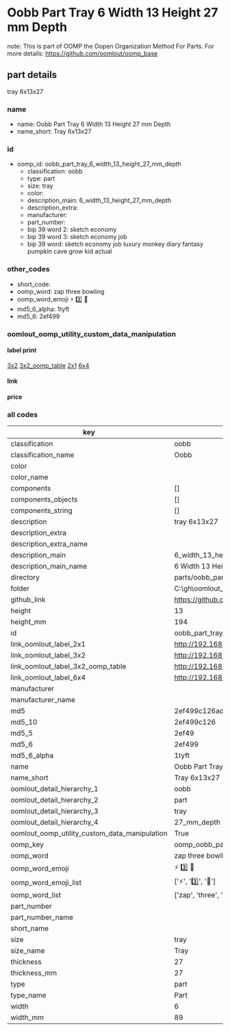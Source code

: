# Oobb Part Tray 6 Width 13 Height 27 mm Depth  

note: This is part of OOMP the Oopen Organization Method For Parts. For more details: https://github.com/oomlout/oomp_base

##  part details
  



tray 6x13x27



### name
* name: Oobb Part Tray 6 Width 13 Height 27 mm Depth
* name_short: Tray 6x13x27 
### id
* oomp_id: oobb_part_tray_6_width_13_height_27_mm_depth
  * classification: oobb
  * type: part
  * size: tray
  * color: 
  * description_main: 6_width_13_height_27_mm_depth
  * description_extra: 
  * manufacturer: 
  * part_number: 
  * bip 39 word 2: sketch economy
  * bip 39 word 3: sketch economy job
  * bip 39 word: sketch economy job luxury monkey diary fantasy pumpkin cave grow kid actual

### other_codes
* short_code: 
* oomp_word: zap three bowling
* oomp_word_emoji :zap: :three: :bowling:
* md5_6_alpha: 1tyft
* md5_6: 2ef499






### oomlout_oomp_utility_custom_data_manipulation
#### label print
[3x2](http://192.168.1.245:1112/?label=oomp%201tyft)
[3x2_oomp_table](http://192.168.1.108:1112/?label=oomp%201tyft)
[2x1](http://192.168.1.242:1112/?label=oomp%201tyft)
[6x4](http://192.168.1.55:1112/?label=oomp%201tyft)    

#### link

                              

#### price







### all codes 
| key | value |  
| --- | --- |  
| classification | oobb |  
| classification_name | Oobb |  
| color |  |  
| color_name |  |  
| components | [] |  
| components_objects | [] |  
| components_string | [] |  
| description | tray 6x13x27 |  
| description_extra |  |  
| description_extra_name |  |  
| description_main | 6_width_13_height_27_mm_depth |  
| description_main_name | 6 Width 13 Height 27 mm Depth |  
| directory | parts/oobb_part_tray_6_width_13_height_27_mm_depth |  
| folder | C:\gh\oomlout_oobb_version_4_generated_parts\parts\oobb_part_tray_6_width_13_height_27_mm_depth |  
| github_link | https://github.com/oomlout/oomlout_oomp_part_src/tree/main/parts/oobb_part_tray_6_width_13_height_27_mm_depth |  
| height | 13 |  
| height_mm | 194 |  
| id | oobb_part_tray_6_width_13_height_27_mm_depth |  
| link_oomlout_label_2x1 | http://192.168.1.242:1112/?label=oomp%201tyft |  
| link_oomlout_label_3x2 | http://192.168.1.245:1112/?label=oomp%201tyft |  
| link_oomlout_label_3x2_oomp_table | http://192.168.1.108:1112/?label=oomp%201tyft |  
| link_oomlout_label_6x4 | http://192.168.1.55:1112/?label=oomp%201tyft |  
| manufacturer |  |  
| manufacturer_name |  |  
| md5 | 2ef499c126adaa60f5479854f0118e51 |  
| md5_10 | 2ef499c126 |  
| md5_5 | 2ef49 |  
| md5_6 | 2ef499 |  
| md5_6_alpha | 1tyft |  
| name | Oobb Part Tray 6 Width 13 Height 27 mm Depth |  
| name_short | Tray 6x13x27  |  
| oomlout_detail_hierarchy_1 | oobb |  
| oomlout_detail_hierarchy_2 | part |  
| oomlout_detail_hierarchy_3 | tray |  
| oomlout_detail_hierarchy_4 | 27_mm_depth |  
| oomlout_oomp_utility_custom_data_manipulation | True |  
| oomp_key | oomp_oobb_part_tray_6_width_13_height_27_mm_depth |  
| oomp_word | zap three bowling |  
| oomp_word_emoji | :zap: :three: :bowling: |  
| oomp_word_emoji_list | [':zap:', ':three:', ':bowling:'] |  
| oomp_word_list | ['zap', 'three', 'bowling'] |  
| part_number |  |  
| part_number_name |  |  
| short_name |  |  
| size | tray |  
| size_name | Tray |  
| thickness | 27 |  
| thickness_mm | 27 |  
| type | part |  
| type_name | Part |  
| width | 6 |  
| width_mm | 89 |  
